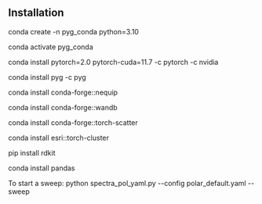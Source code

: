 ## Installation

conda create -n pyg_conda python=3.10

conda activate pyg_conda


conda install pytorch=2.0 pytorch-cuda=11.7 -c pytorch -c nvidia

conda install pyg -c pyg   

conda install conda-forge::nequip

conda install conda-forge::wandb 

conda install conda-forge::torch-scatter 

conda install esri::torch-cluster 

pip install rdkit

conda install pandas

To start a sweep: python spectra_pol_yaml.py --config polar_default.yaml --sweep